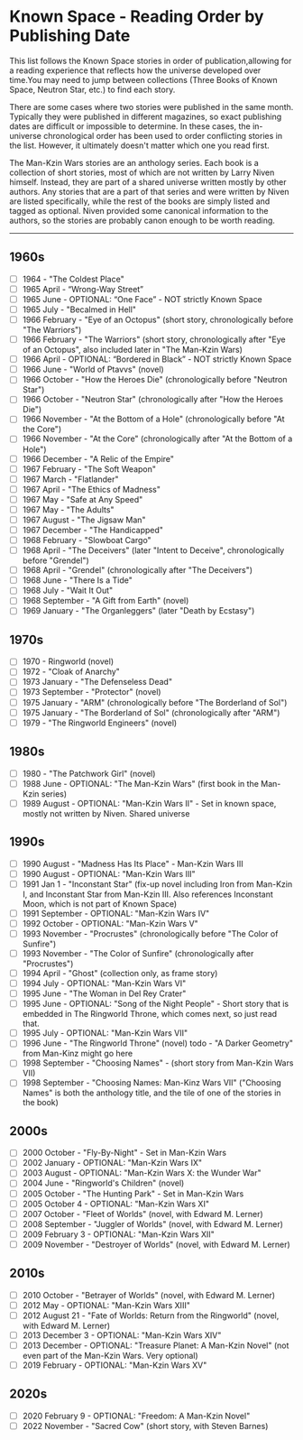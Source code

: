 # Known Space - Reading Order by Publishing Date

This list follows the Known Space stories in order of publication,allowing for a reading
experience that reflects how the universe developed over time.You may need to jump between
collections (Three Books of Known Space, Neutron Star, etc.) to find each story.

There are some cases where two stories were published in the same month. Typically they
were published in different magazines, so exact publishing dates are difficult or
impossible to determine. In these cases, the in-universe chronological order has been
used to order conflicting stories in the list. However, it ultimately doesn't matter
which one you read first.

The Man-Kzin Wars stories are an anthology series. Each book is a collection of short stories,
most of which are not written by Larry Niven himself. Instead, they are part of a shared
universe written mostly by other authors. Any stories that are a part of that series and
were written by Niven are listed specifically, while the rest of the books are simply listed
and tagged as optional. Niven provided some canonical information to the authors, so the
stories are probably canon enough to be worth reading.

________________________________________________________

## 1960s

- [ ] 1964 - "The Coldest Place"
- [ ] 1965 April - “Wrong-Way Street”
- [ ] 1965 June - OPTIONAL: “One Face” - NOT strictly Known Space
- [ ] 1965 July - "Becalmed in Hell"
- [ ] 1966 February - "Eye of an Octopus" (short story, chronologically before "The Warriors")
- [ ] 1966 February - "The Warriors" (short story, chronologically after "Eye of an Octopus", also included later in "The Man-Kzin Wars)
- [ ] 1966 April - OPTIONAL: “Bordered in Black” - NOT strictly Known Space
- [ ] 1966 June - "World of Ptavvs" (novel)
- [ ] 1966 October - "How the Heroes Die" (chronologically before "Neutron Star")
- [ ] 1966 October - "Neutron Star" (chronologically after "How the Heroes Die")
- [ ] 1966 November - "At the Bottom of a Hole" (chronologically before "At the Core")
- [ ] 1966 November - "At the Core" (chronologically after "At the Bottom of a Hole")
- [ ] 1966 December - "A Relic of the Empire"
- [ ] 1967 February - "The Soft Weapon"
- [ ] 1967 March - "Flatlander"
- [ ] 1967 April - "The Ethics of Madness"
- [ ] 1967 May - "Safe at Any Speed"
- [ ] 1967 May - "The Adults"
- [ ] 1967 August - "The Jigsaw Man"
- [ ] 1967 December - "The Handicapped"
- [ ] 1968 February - "Slowboat Cargo"
- [ ] 1968 April - "The Deceivers" (later "Intent to Deceive", chronologically before "Grendel")
- [ ] 1968 April - "Grendel" (chronologically after "The Deceivers")
- [ ] 1968 June - "There Is a Tide"
- [ ] 1968 July - "Wait It Out"
- [ ] 1968 September - "A Gift from Earth" (novel)
- [ ] 1969 January - "The Organleggers" (later "Death by Ecstasy")

## 1970s

- [ ] 1970 - Ringworld (novel)
- [ ] 1972 - "Cloak of Anarchy"
- [ ] 1973 January - "The Defenseless Dead"
- [ ] 1973 September - "Protector" (novel)
- [ ] 1975 January - "ARM" (chronologically before "The Borderland of Sol")
- [ ] 1975 January - "The Borderland of Sol" (chronologically after "ARM")
- [ ] 1979 - "The Ringworld Engineers" (novel)

## 1980s

- [ ] 1980 - "The Patchwork Girl" (novel)
- [ ] 1988 June - OPTIONAL: "The Man-Kzin Wars" (first book in the Man-Kzin series)
- [ ] 1989 August - OPTIONAL: "Man-Kzin Wars II" - Set in known space, mostly not written by Niven. Shared universe

## 1990s

- [ ] 1990 August - "Madness Has Its Place" - Man-Kzin Wars III
- [ ] 1990 August - OPTIONAL: "Man-Kzin Wars III"
- [ ] 1991 Jan 1 - "Inconstant Star" (fix-up novel including Iron from Man-Kzin I, and Inconstant Star from Man-Kzin III. Also references Inconstant Moon, which is not part of Known Space)
- [ ] 1991 September - OPTIONAL: "Man-Kzin Wars IV"
- [ ] 1992 October - OPTIONAL: "Man-Kzin Wars V"
- [ ] 1993 November - "Procrustes" (chronologically before "The Color of Sunfire")
- [ ] 1993 November - "The Color of Sunfire" (chronologically after "Procrustes")
- [ ] 1994 April - "Ghost" (collection only, as frame story)
- [ ] 1994 July - OPTIONAL: "Man-Kzin Wars VI"
- [ ] 1995 June - "The Woman in Del Rey Crater"
- [ ] 1995 June - OPTIONAL: "Song of the Night People" - Short story that is embedded in The Ringworld Throne, which comes next, so just read that.
- [ ] 1995 July - OPTIONAL: "Man-Kzin Wars VII"
- [ ] 1996 June - "The Ringworld Throne" (novel)
todo - "A Darker Geometry" from Man-Kinz might go here
- [ ] 1998 September - "Choosing Names" - (short story from Man-Kzin Wars VII)
- [ ] 1998 September - "Choosing Names: Man-Kinz Wars VII" ("Choosing Names" is both the anthology title, and the tile of one of the stories in the book)

## 2000s

- [ ] 2000 October - "Fly-By-Night" - Set in Man-Kzin Wars
- [ ] 2002 January - OPTIONAL: "Man-Kzin Wars IX"
- [ ] 2003 August - OPTIONAL: "Man-Kzin Wars X: the Wunder War"
- [ ] 2004 June - "Ringworld's Children" (novel)
- [ ] 2005 October - "The Hunting Park" - Set in Man-Kzin Wars
- [ ] 2005 October 4 - OPTIONAL: "Man-Kzin Wars XI"
- [ ] 2007 October - "Fleet of Worlds" (novel, with Edward M. Lerner)
- [ ] 2008 September - "Juggler of Worlds" (novel, with Edward M. Lerner)
- [ ] 2009 February 3 - OPTIONAL: "Man-Kzin Wars XII"
- [ ] 2009 November - "Destroyer of Worlds" (novel, with Edward M. Lerner)

## 2010s

- [ ] 2010 October - "Betrayer of Worlds" (novel, with Edward M. Lerner)
- [ ] 2012 May - OPTIONAL: "Man-Kzin Wars XIII"
- [ ] 2012 August 21 - "Fate of Worlds: Return from the Ringworld" (novel, with Edward M. Lerner)
- [ ] 2013 December 3 - OPTIONAL: "Man-Kzin Wars XIV"
- [ ] 2013 December - OPTIONAL: "Treasure Planet: A Man-Kzin Novel" (not even part of the Man-Kzin Wars. Very optional)
- [ ] 2019 February - OPTIONAL: "Man-Kzin Wars XV"

## 2020s

- [ ] 2020 February 9 - OPTIONAL: "Freedom: A Man-Kzin Novel"
- [ ] 2022 November - "Sacred Cow" (short story, with Steven Barnes)
